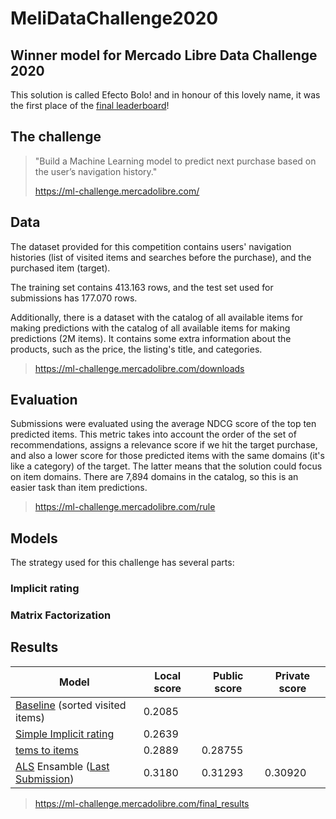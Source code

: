 # MeliDataChallenge2020

## Winner model for Mercado Libre Data Challenge 2020

This solution is called Efecto Bolo! and in honour of this lovely name, it was the first place of the [final leaderboard](https://ml-challenge.mercadolibre.com/final_results)!

## The challenge

>  "Build a Machine Learning model to predict next purchase based on the user’s navigation history."
>
> https://ml-challenge.mercadolibre.com/


## Data
The dataset provided for this competition contains users' navigation histories (list of visited items and searches before the purchase), and the purchased item (target).

The training set contains 413.163 rows, and the test set used for submissions has 177.070 rows.

Additionally, there is a dataset with the catalog of all available items for making predictions with the catalog of all available items for making predictions (2M items). It contains some extra information about the products, such as the price, the listing's title, and categories.

> https://ml-challenge.mercadolibre.com/downloads

## Evaluation

Submissions were evaluated using the average NDCG score of the top ten predicted items. This metric takes into account the order of the set of recommendations, assigns a relevance score if we hit the target purchase, and also a lower score for those predicted items with the same domains (it's like a category) of the target. The latter means that the solution could focus on item domains. There are 7,894 domains in the catalog, so this is an easier task than item predictions.

> https://ml-challenge.mercadolibre.com/rule

## Models

The strategy used for this challenge has several parts:

### Implicit rating

### Matrix Factorization

## Results

| Model                                 | Local score       | Public score  | Private score  |
|---------------------------------------|-------------------|---------------|----------------|
| [Baseline](https://github.com/leolnn/MeliDataChallenge2020/blob/main/notebooks/00-ExploratoryAnalysis.ipynb) (sorted visited items)  | 0.2085            |               |                |
| [Simple Implicit rating](https://github.com/leolnn/MeliDataChallenge2020/blob/main/notebooks/01-Item2itemModel.ipynb)               | 0.2639            |               |                |
| [tems to items](https://github.com/leolnn/MeliDataChallenge2020/blob/main/notebooks/01-Item2itemModel.ipynb)          | 0.2889            | 0.28755       |                |
| [ALS](https://github.com/leolnn/MeliDataChallenge2020/blob/main/notebooks/02-AlternatingLeastSquaresModel.ipynb) Ensamble ([Last Submission](https://github.com/leolnn/MeliDataChallenge2020/blob/main/notebooks/03-EnsembleModel.ipynb))        | 0.3180            | 0.31293       | 0.30920        |

> https://ml-challenge.mercadolibre.com/final_results
